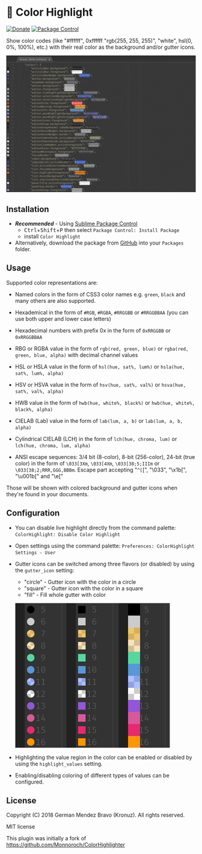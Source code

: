 # 🎨 Color Highlight

[![Donate](https://img.shields.io/badge/Donate-PayPal-green.svg)](https://www.paypal.me/Kronuz/25)
[![Package Control](https://img.shields.io/packagecontrol/dt/Color%20Highlight.svg)](https://packagecontrol.io/packages/Color%20Highlight)

Show color codes (like "#ffffff", 0xffffff "rgb(255, 255, 255)", "white",
hsl(0, 0%, 100%), etc.) with their real color as the background and/or gutter icons.

![Description](screenshots/screenshot.gif?raw=true)

## Installation

- **_Recommended_** - Using [Sublime Package Control](https://packagecontrol.io "Sublime Package Control")
    - <kbd>Ctrl</kbd>+<kbd>Shift</kbd>+<kbd>P</kbd> then select `Package Control: Install Package`
    - install `Color Highlight`
- Alternatively, download the package from [GitHub](https://github.com/Kronuz/ColorHighlight "ColorHighlight") into your `Packages` folder.


## Usage

Supported color representations are:

- Named colors in the form of CSS3 color names
  e.g. `green`, `black` and many others are also supported.

- Hexademical in the form of `#RGB`, `#RGBA`, `#RRGGBB` or `#RRGGBBAA`
  (you can use both upper and lower case letters)

- Hexadecimal numbers with prefix 0x in the form of `0xRRGGBB` or `0xRRGGBBAA`

- RBG or RGBA value in the form of `rgb(red, green, blue)` or `rgba(red, green, blue, alpha)`
  with decimal channel values

- HSL or HSLA value in the form of `hsl(hue, sat%, lum%)` or `hsla(hue, sat%, lum%, alpha)`

- HSV or HSVA value in the form of `hsv(hue, sat%, val%)` or `hsva(hue, sat%, val%, alpha)`

- HWB value in the form of `hwb(hue, white%, black%)` or `hwb(hue, white%, black%, alpha)`

- CIELAB (Lab) value in the form of `lab(lum, a, b)` or `lab(lum, a, b, alpha)`

- Cylindrical CIELAB (LCH) in the form of `lch(hue, chroma, lum)` or `lch(hue, chroma, lum, alpha)`

- ANSI escape sequences: 3/4 bit (8-color), 8-bit (256-color), 24-bit (true color)
  in the form of `\033[3Xm`, `\033[4Xm`, `\033[38;5;IIIm` or `\033[38;2;RRR,GGG,BBBm`.
  Escape part accepting "`^[`[", "\033", "\x1b[", "\u001b[" and "\e["


Those will be shown with colored background and gutter icons when they're found in
your documents.


## Configuration

- You can disable live highlight directly from the command palette:
  `ColorHighlight: Disable Color Highlight`

- Open settings using the command palette:
  `Preferences: ColorHighlight Settings - User`

- Gutter icons can be switched among three flavors (or disabled) by using
  the `gutter_icon` setting:
  + "circle" - Gutter icon with the color in a circle
  + "square" - Gutter icon with the color in a square
  + "fill" - Fill whole gutter with color

  ![Gutter Icon](screenshots/gutter_icon.png?raw=true)

- Highlighting the value region in the color can be enabled or disabled by
  using the `highlight_values` setting.

- Enabling/disabling coloring of different types of values can be configured.


## License

Copyright (C) 2018 German Mendez Bravo (Kronuz). All rights reserved.

MIT license

This plugin was initially a fork of
https://github.com/Monnoroch/ColorHighlighter
